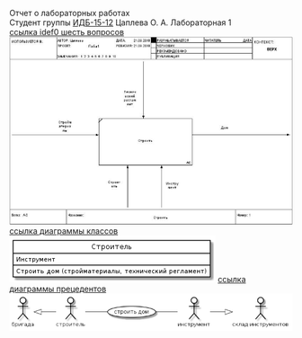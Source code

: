 Отчет о лабораторных работах<br>
Студент группы [ИДБ-15-12](https://github.com/stankin/design-2018/wiki/list-idb-15-12) Цаплева О. А.
Лабораторная 1<br>
[ссылка idef0 шесть вопросов](http://127.0.0.1:50042/idef0/index.html?id=3)
<img src="01_A-0.jpg"><br>
[ссылка диаграммы классов](http://www.plantuml.com/plantuml/png/JOz1JiCm44NNzIb6NO748Kgu03lMbcrHgqwCngbO82GQX5YG0x3b1f4WKajQpl1z8oP4IDdzF_FcoLwbMdEzBODA6r_TQTObcQ1JeWUrABJPt7BSLlOgXiXqi_QrKujBvdW_JOeWY82HhUFvw55DbYK-SfEVy8DzRj1ZoEsITA9hyHFUSSgxSP-VSKGlhL7pWzmIlYGUwMpY91-4x4QNj3qwCRvTq5z_mKcENYNjy2sx0mdIunC3kd_zkRnixQqZuza4frQkilBxNm00)<br>
<img src="J1.png">
[ссылка диаграммы прецедентов](http://www.plantuml.com/plantuml/png/fP71JW8n48RFp5DCUj83YGzW38ldJVRckTcjqB1ioRGR3s82UELXK24XWZx3z8qSg1WIlNbeylV__twPINi-Q0hjk0O_iir4anwZBeCZV8HENvUZ0RcsgMvTBTRTq0O3dOp8FIIdNqj5YeugG-VMqnclzQRKtloRM9lxWC4XsS4mO6N9bC6w1jAynHLgZufVueot_COhNlDAVOTv2kESttbtY50w7t4U5t4MdtdF6xaj-9DVrGbtV90QucybtV0kBd-8n_mlYeBJmjalHbmYhqNk5HJOxU95TWbo3Z87sU1wAgg0N8pfZKmDFTDKyZjV)
<img src="J2.png">
